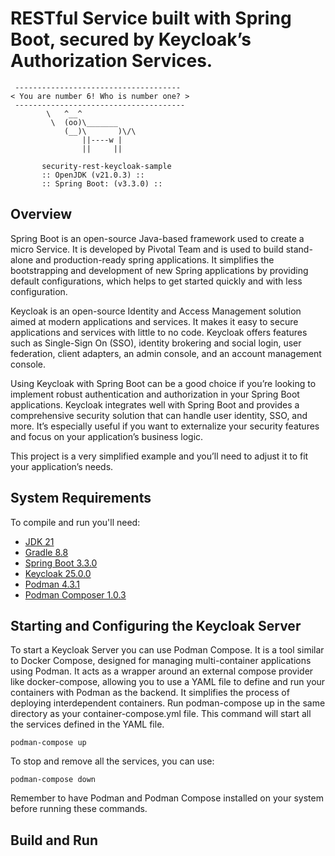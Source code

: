 # RESTful Service built with Spring Boot, secured by Keycloak’s Authorization Services.

```
 -------------------------------------
< You are number 6! Who is number one? >
 --------------------------------------
        \   ^__^
         \  (oo)\_______
            (__)\       )\/\
                ||----w |
                ||     ||
                
       security-rest-keycloak-sample
       :: OpenJDK (v21.0.3) ::
       :: Spring Boot: (v3.3.0) ::
```
## Overview

Spring Boot is an open-source Java-based framework used to create a micro Service. It is developed by Pivotal Team and is used to build stand-alone and production-ready spring applications. It simplifies the bootstrapping and development of new Spring applications by providing default configurations, which helps to get started quickly and with less configuration.

Keycloak is an open-source Identity and Access Management solution aimed at modern applications and services. It makes it easy to secure applications and services with little to no code. Keycloak offers features such as Single-Sign On (SSO), identity brokering and social login, user federation, client adapters, an admin console, and an account management console. 

Using Keycloak with Spring Boot can be a good choice if you’re looking to implement robust authentication and authorization in your Spring Boot applications. Keycloak integrates well with Spring Boot and provides a comprehensive security solution that can handle user identity, SSO, and more. It’s especially useful if you want to externalize your security features and focus on your application’s business logic. 

This project is a very simplified example and you’ll need to adjust it to fit your application’s needs. 

## System Requirements

To compile and run you'll need:

- [JDK 21](https://github.com/adoptium/)
- [Gradle 8.8](https://github.com/gradle/gradle)
- [Spring Boot 3.3.0](https://github.com/spring-projects/spring-boot)
- [Keycloak 25.0.0](https://github.com/keycloak/keycloak)
- [Podman 4.3.1](https://github.com/containers/podman)
- [Podman Composer 1.0.3](https://github.com/docker/docker)

## Starting and Configuring the Keycloak Server

To start a Keycloak Server you can use Podman Compose. It is a tool similar to Docker Compose, designed for managing multi-container applications using Podman. It acts as a wrapper around an external compose provider like docker-compose, allowing you to use a YAML file to define and run your containers with Podman as the backend. It simplifies the process of deploying interdependent containers.
Run podman-compose up in the same directory as your container-compose.yml file. This command will start all the services defined in the YAML file.

  ```shell
  podman-compose up
  ```
To stop and remove all the services, you can use:

  ```shell
  podman-compose down
  ```
Remember to have Podman and Podman Compose installed on your system before running these commands.

## Build and Run 

